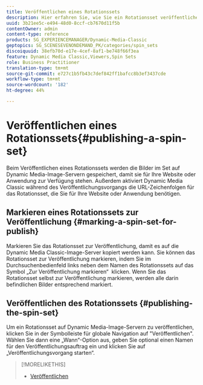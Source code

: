 ```yaml
---
title: Veröffentlichen eines Rotationssets
description: Hier erfahren Sie, wie Sie ein Rotationsset veröffentlichen.
uuid: 3b21ee5c-e494-48d0-8ccf-cb7670d11f5b
contentOwner: admin
content-type: reference
products: SG_EXPERIENCEMANAGER/Dynamic-Media-Classic
geptopics: SG_SCENESEVENONDEMAND_PK/categories/spin_sets
discoiquuid: 38efb70d-e17e-4cef-8af1-be748f66f3ea
feature: Dynamic Media Classic,Viewers,Spin Sets
role: Business Practitioner
translation-type: tm+mt
source-git-commit: e727c1b5fb43c7def842ff1bafcc8b3ef3437cde
workflow-type: tm+mt
source-wordcount: '182'
ht-degree: 44%

---
```



# Veröffentlichen eines Rotationssets{#publishing-a-spin-set}

Beim Veröffentlichen eines Rotationssets werden die Bilder im Set auf Dynamic Media-Image-Servern gespeichert, damit sie für Ihre Website oder Anwendung zur Verfügung stehen. Außerdem aktiviert Dynamic Media Classic während des Veröffentlichungsvorgangs die URL-Zeichenfolgen für das Rotationsset, die Sie für Ihre Website oder Anwendung benötigen.

## Markieren eines Rotationssets zur Veröffentlichung {#marking-a-spin-set-for-publish}

Markieren Sie das Rotationsset zur Veröffentlichung, damit es auf die Dynamic Media Classic-Image-Server kopiert werden kann. Sie können das Rotationsset zur Veröffentlichung markieren, indem Sie im Durchsuchenbedienfeld links neben dem Namen des Rotationssets auf das Symbol „Zur Veröffentlichung markieren“  klicken. Wenn Sie das Rotationsset selbst zur Veröffentlichung markieren, werden alle darin befindlichen Bilder entsprechend markiert.

## Veröffentlichen des Rotationssets  {#publishing-the-spin-set}

Um ein Rotationsset auf Dynamic Media-Image-Servern zu veröffentlichen, klicken Sie in der Symbolleiste für globale Navigation auf &quot;Veröffentlichen&quot;. Wählen Sie dann eine „Wann“-Option aus, geben Sie optional einen Namen für den Veröffentlichungsauftrag ein und klicken Sie auf „Veröffentlichungsvorgang starten“.

>[!MORELIKETHIS]
>
>* [Veröffentlichen](publishing-files.md#publishing_files)

